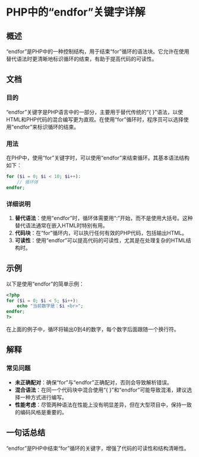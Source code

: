 <!--
Meta Description: # PHP中的“endfor”关键字详解 ## 概述 “endfor”是PHP中的一种控制结构，用于结束“for”循环的语法块。它允许在使用替代语法时更清晰地标识循环的结束，有助于提高代码的可读性。 ## 文档 ### 目的 “endfor”关键字是PHP语言中的一部分，主要用于替代传统的“{ }”...
Meta Keywords: endfor, php, php中的, 关键字详解, 是php中的一种控制结构
-->

# PHP中的“endfor”关键字详解

## 概述
“endfor”是PHP中的一种控制结构，用于结束“for”循环的语法块。它允许在使用替代语法时更清晰地标识循环的结束，有助于提高代码的可读性。

## 文档
### 目的
“endfor”关键字是PHP语言中的一部分，主要用于替代传统的“{ }”语法，以使HTML和PHP代码的混合编写更为直观。在使用“for”循环时，程序员可以选择使用“endfor”来标识循环的结束。

### 用法
在PHP中，使用“for”关键字时，可以使用“endfor”来结束循环。其基本语法结构如下：

```php
for ($i = 0; $i < 10; $i++):
    // 循环体
endfor;
```

### 详细说明
1. **替代语法**：使用“endfor”时，循环体需要用“:”开始，而不是使用大括号。这种替代语法通常在嵌入HTML时特别有用。
2. **代码块**：在“for”循环内，可以执行任何有效的PHP代码，包括输出HTML。
3. **可读性**：使用“endfor”可以提高代码的可读性，尤其是在处理复杂的HTML结构时。

## 示例
以下是使用“endfor”的简单示例：

```php
<?php
for ($i = 0; $i < 5; $i++):
    echo "当前数字是：$i <br>";
endfor;
?>
```

在上面的例子中，循环将输出0到4的数字，每个数字后面跟随一个换行符。

## 解释
### 常见问题
- **未正确配对**：确保“for”与“endfor”正确配对，否则会导致解析错误。
- **混合语法**：在同一个代码块中混合使用“{ }”和“endfor”可能导致混淆，建议选择一种方式进行编写。
- **性能考虑**：尽管两种语法在性能上没有明显差异，但在大型项目中，保持一致的编码风格是重要的。

## 一句话总结
“endfor”是PHP中结束“for”循环的关键字，增强了代码的可读性和结构清晰性。